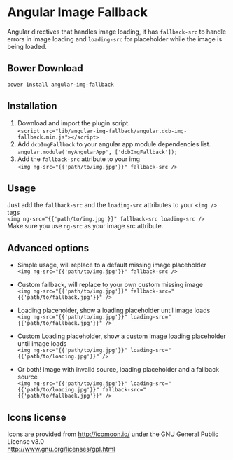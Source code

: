 Angular Image Fallback
======================

Angular directives that handles image loading, it has `fallback-src` to handle errors in image loading and `loading-src` for placeholder while the image is being loaded.

## Bower Download
`bower install angular-img-fallback`
  
## Installation
1. Download and import the plugin script.<br />
`<script src="lib/angular-img-fallback/angular.dcb-img-fallback.min.js"></script>`
2. Add `dcbImgFallback` to your angular app module dependencies list.<br />
`angular.module('myAngularApp', ['dcbImgFallback']);`
3. Add the `fallback-src` attribute to your img<br />
`<img ng-src="{{'path/to/img.jpg'}}" fallback-src />`


## Usage
Just add the `fallback-src` and the `loading-src` attributes to your `<img />` tags<br />
`<img ng-src="{{'path/to/img.jpg'}}" fallback-src loading-src />`<br />
Make sure you use `ng-src` as your image src attribute.


## Advanced options
- Simple usage, will replace to a default missing image placeholder<br />
`<img ng-src="{{'path/to/img.jpg'}}" fallback-src />`

- Custom fallback, will replace to your own custom missing image<br />
`<img ng-src="{{'path/to/img.jpg'}}" fallback-src="{{'path/to/fallback.jpg'}}" />`

- Loading placeholder, show a loading placeholder until image loads<br />
`<img ng-src="{{'path/to/img.jpg'}}" loading-src="{{'path/to/fallback.jpg'}}" />`

- Custom Loading placeholder, show a custom image loading placeholder until image loads<br />
`<img ng-src="{{'path/to/img.jpg'}}" loading-src="{{'path/to/loading.jpg'}}" />`

- Or both! image with invalid source, loading placeholder and a fallback source<br />
`<img ng-src="{{'path/to/img.jpg'}}" loading-src="{{'path/to/loading.jpg'}}" fallback-src="{{'path/to/fallback.jpg'}}" />`


## Icons license
Icons are provided from http://icomoon.io/ under the GNU General Public License v3.0<br />
http://www.gnu.org/licenses/gpl.html
